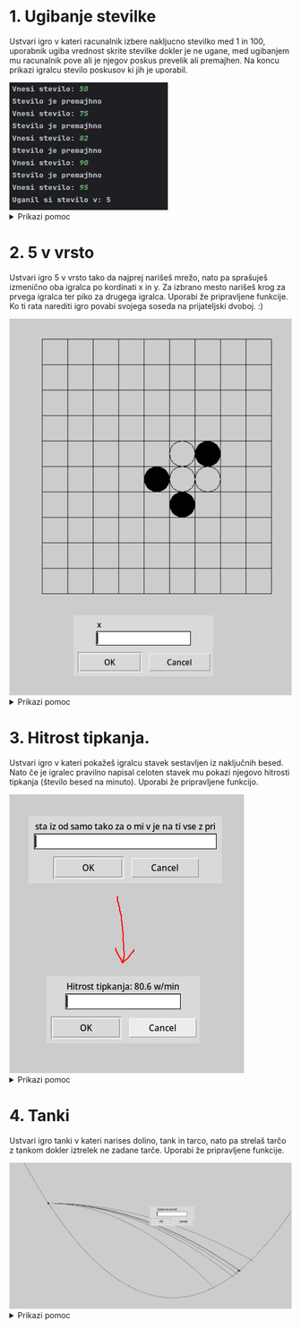 # 1. Ugibanje stevilke

Ustvari igro v kateri racunalnik izbere nakljucno stevilko med 1 in 100, uporabnik ugiba vrednost skrite stevilke dokler
je ne ugane, med ugibanjem mu racunalnik pove ali je njegov poskus prevelik ali premajhen.
Na koncu prikazi igralcu stevilo poskusov ki jih je uporabil.

<img src="https://github.com/urosjarc/informatika/blob/main/media/terminal_ugibanje_stevil.png">

<details>

  <summary>Prikazi pomoc</summary>

```python
# Neskoncna zanka
while(True):
	print("Hello")
        
# Pogojna zanka if, elif, else
if(True):
    print("True")
elif(False):
    print("False")
else:
    print("Else")

import random
input("Vnesi text: ") # Uporabnik vnese text.
int("1233") # Proba pretvori besedo v celostevilsko stevilo.
random.randint(5, 10) # Izberi nakljucno stevilo med 5 in 10
```

</details>


# 2. 5 v vrsto

Ustvari igro 5 v vrsto tako da najprej narišeš mrežo, nato pa sprašuješ izmenično oba igralca
po kordinati x in y. Za izbrano mesto narišeš krog za prvega igralca ter piko za drugega igralca.
Uporabi že pripravljene funkcije. Ko ti rata narediti igro povabi svojega soseda na prijateljski dvoboj. :) 

<img src="https://github.com/urosjarc/informatika/blob/main/media/turtle_5_v_vrsto.png">

<details>

  <summary>Prikazi pomoc</summary>
  
```python
# Funkcija
def naredi_premik(x, y):
	turtle.penup()
	turtle.goto(x, y)
	turtle.pendown()

def narisi_mrezo():
	turtle.setheading(90)
	for x in range(0, 550, 50):
		naredi_premik(x, 0)
		turtle.forward(500)

	turtle.setheading(0)
	for y in range(0, 550, 50):
		naredi_premik(0, y)
		turtle.forward(500)

	turtle.setheading(90)
	for i, x in enumerate(range(0, 500, 50)):
		naredi_premik(x + 25, -25)
		turtle.write(i)

	turtle.setheading(0)
	for i, y in enumerate(range(0, 500, 50)):
		naredi_premik(-25, y + 25)
		turtle.write(i)

	naredi_premik(0, 0)

def narisi_krog(x, y):
	naredi_premik(x * 50 + 25, y * 50)
	turtle.circle(25)

def narisi_piko(x, y):
	naredi_premik(x * 50 + 25, y * 50 + 25)
	turtle.dot(50)

# Iteracijska zanka
while(True):
    print("Hello")

# Pogojna zanka
if(True):
	print("True")
else:
	print("False")
    
import turtle
turtle.numinput("Naslov", "Vprasanje") # Vprasaj uporabnika po stevilski vrednosti.
turtle.speed(1) # Nastavi hitrost zelve od 1 do 10.
turtle.exitonclick() # Ko uporabnik klikne na zaslon koncaj program.
```

</details>

# 3. Hitrost tipkanja.

Ustvari igro v kateri pokažeš igralcu stavek sestavljen iz naključnih besed.
Nato če je igralec pravilno napisal celoten stavek mu pokazi njegovo hitrosti tipkanja (število besed na minuto).
Uporabi že pripravljene funkcijo.

<img src="https://github.com/urosjarc/informatika/blob/main/media/turtle_hitrost_tipkanja.png">

<details>

  <summary>Prikazi pomoc</summary>

```python
# Funkcija
def nakljucni_stavek(stevilo_besed: int) -> str:
	besede = "je in se v da na so ne pa ki bi za z ni sem ga po s tako ko tudi to bil ali si mu od bilo kot iz kaj bo vse bila kakor mi pri jo kar jih sta o do ti kako samo me".split()
	return " ".join(random.choices(besede,k=stevilo_besed))
    
# Pogojna zanka
if(True):
    print("True")
else:
    print("False")

import turtle
import random
import time
time.time() # Funkcija ki vrne koliko sekund je preteklo od datuma 1.1.1970
turtle.textinput("Naslov", "Vprasanje")  # Vprasaj uporabnika po tekstovni vrednosti.
turtle.speed(1) # Nastavi hitrost zelve od 1 do 10.
turtle.exitonclick() # Ko uporabnik klikne na zaslon koncaj program.
```

</details>

# 4. Tanki

Ustvari igro tanki v kateri narises dolino, tank in tarco, nato pa strelaš tarčo z tankom
dokler iztrelek ne zadane tarče. Uporabi že pripravljene funkcije.

<img src="https://github.com/urosjarc/informatika/blob/main/media/turtle_tanki.png">

<details>

  <summary>Prikazi pomoc</summary>

```python
# Funkcija
def naredi_premik(x: int, y: int):
	turtle.penup()
	turtle.goto(x, y)
	turtle.pendown()

def visina_doline(x: int) -> float:
	return (x ** 2) / 1000 - 500

def narisi_dolino():
	for x in range(-1000, 1000, 10):
		turtle.pendown()
		if x == -1000:
			turtle.penup()
		turtle.goto(x, visina_doline(x))

# Vrne kordinate narisanega tanka
def narisi_tank() -> tuple[float, float]:
	rx = random.randint(-1000, 100)
	ry = visina_doline(rx)
	naredi_premik(rx, ry)
	turtle.dot(10)
	return rx, ry

# Vrne kordinate narisane tarce
def narisi_tarco() -> tuple[float, float]:
	rx = random.randint(100, 1000)
	ry = visina_doline(rx)
	naredi_premik(rx, ry)
	turtle.dot(10, 'red')
	return rx, ry

# Vrne koncne kordinate narisanega iztrelka
def narisi_iztrelek(x, y, vx, vy) -> tuple[float, float]:
	naredi_premik(x, y)
	dt = 0.1
	g = -10
	while(True):
		vy += g * dt
		x += vx * dt
		y += vy * dt

		turtle.goto(x, y)
		dy = y - visina_doline(x)
		if(dy < 0):
			return x, y+dy
        
# Pogojna zanka
if(True):
    print("True")

import turtle
import random
turtle.numinput("Naslov", "Vprasanje")  # Vprasaj uporabnika po stevilski vrednosti.
turtle.speed(1) # Nastavi hitrost zelve od 1 do 10.
turtle.exitonclick() # Ko uporabnik klikne na zaslon koncaj program.
```

</details>
